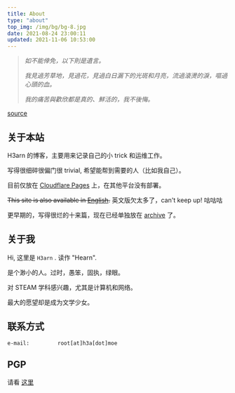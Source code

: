 ```yaml
---
title: About
type: "about"
top_img: /img/bg/bg-8.jpg
date: 2021-08-24 23:00:11
updated: 2021-11-06 10:53:00
---
```




<!--- \{\% note danger \%\} --->

> *如不能倖免，以下則是遺言。*
>
> *我見過芳草地，見過花，見過白日漏下的光斑和月亮，流過滾燙的淚，嘔過心頭的血。*
>
> *我的痛苦與歡欣都是真的、鮮活的，我不後悔。*
>

[source](https://web.archive.org/web/20200202071147/https://twitter.com/Midorrriii/status/1223598045528383488)

<!--- \{\% endnote \%\} --->



## 关于本站

H3arn 的博客，主要用来记录自己的小 trick 和运维工作。

写得很细碎很偏门很 trivial, 希望能帮到需要的人（比如我自己）。

目前仅放在 [Cloudflare Pages](https://blog-h3a-moe.pages.dev) 上，在其他平台没有部署。

<!--~~本站的 [一部分图标资源](https://hexo.fluid-dev.com/docs/icon/) 来自 [阿里云 CDN](https://at.alicdn.com/t/font_1736178_lbnruvf0jn.css) 。~~--> 

<!--本站已更换了主题，摆脱了对 iconfont 的依赖。-->

~~This site is also available in [English](https://blog.h3a.moe/en).~~ 英文版欠太多了，can't keep up! 咕咕咕

更早期的，写得很烂的十来篇，现在已经单独放在 [archive](https://blog-archive-v1.h3a.moe/) 了。



## 关于我

Hi, 这里是 `H3arn` . 读作 "Hearn". 

是个渺小的人。过时，愚笨，固执，绿眼。

对 STEAM 学科感兴趣，尤其是计算机和网络。

最大的愿望却是成为文学少女。

<!--女装初心。-->



## 联系方式


```text
e-mail:         root[at]h3a[dot]moe
```



## PGP

请看 [这里](https://h3a.moe/about#pgp)

<!-- {% note warning %} -->

<!-- **这个密钥将在 2024-07-15 失效。** -->

<!-- **届时若没有续期且没有新的密钥发布，那我想必正在承受牢狱之灾，或是早已不在人间。** -->

<!-- {% endnote %} -->

<!-- 从这些站点取得我的公钥： [GitHub](https://github.com/H3arn.gpg) / [Gitlab](https://gitlab.com/H3arn.gpg) / [Keybase](https://keybase.io/h3arn/pgp_keys.asc) -->

<!-- [Codeberg](https://codeberg.org/H3arn.gpg) （不推荐） -->

<!-- {% note info flat %} -->

<!-- 或许你会在 `keys.openpgp.org`, `pgp.mit.edu`, `keyserver.ubuntu.com` 找到我的 key. 这些地方的 key 我会尽力更新。 -->

<!-- {% endnote %} -->

<!--本人之前在某水群随手转发了公孙欠扁的 PGP 算号[神文](https://www.douban.com/note/763978955/)，不料算号的不良风气由此再次泛滥，以至于带来了被恶意碰撞 uid 的风险，深感愧疚（90度鞠躬）。-->

<!--考虑到目前常见的算号方案已经能轻易碰撞后 14 个十六进制数字，使用末尾的 16 个 hex 数字作为 ID 已经不再可靠，在算力进一步强化之前，暂时可以通过**验证所有子密钥的指纹**来预防中间人。-->

<!--导入前，请先验证**所有**公钥的指纹：-->

<!-- **必须在确认四个指纹均正确后，方可将公钥导入。** -->

<!-- ```bash -->
<!-- $ gpg --show-keys --fingerprint --with-subkey-fingerprints h3arn.gpg -->
<!-- ``` -->

<!-- **四个指纹均**应当与下方给出的**完全一致**。 -->

<!-- ```
pub   ed25519 2021-09-07 [C] [expires: 2024-07-15]
      3648 64A3 A1AF 4174 D9BD  E7C6 6076 CBBA 23E9 8A57
uid                      H3arn (Hearn's PGP key v2.0) <root@h3a.moe>
sub   ed25519 2021-09-07 [S] [expires: 2024-07-15]
      B71D A984 8E17 C6E7 72A3  C3C4 FD11 06C9 445D 42D0
sub   cv25519 2021-09-07 [E] [expires: 2024-07-15]
      1EA5 4FFF 224C 5519 A0F8  130E 04FA DDFF 8143 BEAE
sub   ed25519 2021-09-07 [A] [expires: 2024-07-15]
      6B72 542F 15EE BE1A D86F  B2E5 44F2 450F 50BF E621
``` -->
